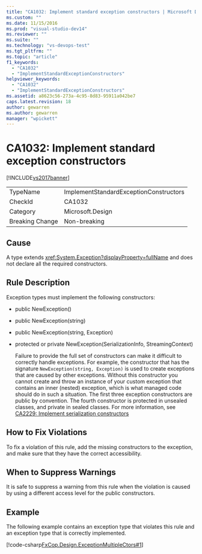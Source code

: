 ```yaml
---
title: "CA1032: Implement standard exception constructors | Microsoft Docs"
ms.custom: ""
ms.date: 11/15/2016
ms.prod: "visual-studio-dev14"
ms.reviewer: ""
ms.suite: ""
ms.technology: "vs-devops-test"
ms.tgt_pltfrm: ""
ms.topic: "article"
f1_keywords:
  - "CA1032"
  - "ImplementStandardExceptionConstructors"
helpviewer_keywords:
  - "CA1032"
  - "ImplementStandardExceptionConstructors"
ms.assetid: a8623c56-273a-4c95-8d83-95911a042be7
caps.latest.revision: 18
author: gewarren
ms.author: gewarren
manager: "wpickett"
---
```

# CA1032: Implement standard exception constructors
[!INCLUDE[vs2017banner](../includes/vs2017banner.md)]

|||
|-|-|
|TypeName|ImplementStandardExceptionConstructors|
|CheckId|CA1032|
|Category|Microsoft.Design|
|Breaking Change|Non-breaking|

## Cause
 A type extends <xref:System.Exception?displayProperty=fullName> and does not declare all the required constructors.

## Rule Description
 Exception types must implement the following constructors:

- public NewException()

- public NewException(string)

- public NewException(string, Exception)

- protected or private NewException(SerializationInfo, StreamingContext)

  Failure to provide the full set of constructors can make it difficult to correctly handle exceptions. For example, the constructor that has the signature `NewException(string, Exception)` is used to create exceptions that are caused by other exceptions. Without this constructor you cannot create and throw an instance of your custom exception that contains an inner (nested) exception, which is what managed code should do in such a situation. The first three exception constructors are public by convention. The fourth constructor is protected in unsealed classes, and private in sealed classes. For more information, see [CA2229: Implement serialization constructors](../code-quality/ca2229-implement-serialization-constructors.md)

## How to Fix Violations
 To fix a violation of this rule, add the missing constructors to the exception, and make sure that they have the correct accessibility.

## When to Suppress Warnings
 It is safe to suppress a warning from this rule when the violation is caused by using a different access level for the public constructors.

## Example
 The following example contains an exception type that violates this rule and an exception type that is correctly implemented.

 [!code-csharp[FxCop.Design.ExceptionMultipleCtors#1](../snippets/csharp/VS_Snippets_CodeAnalysis/FxCop.Design.ExceptionMultipleCtors/cs/FxCop.Design.ExceptionMultipleCtors.cs#1)]
